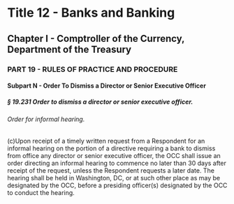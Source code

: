 
# Title 12 - Banks and Banking
## Chapter I - Comptroller of the Currency, Department of the Treasury
### PART 19 - RULES OF PRACTICE AND PROCEDURE
#### Subpart N - Order To Dismiss a Director or Senior Executive Officer
##### § 19.231 Order to dismiss a director or senior executive officer.
###### Order for informal hearing.

(c)Upon receipt of a timely written request from a Respondent for an informal hearing on the portion of a directive requiring a bank to dismiss from office any director or senior executive officer, the OCC shall issue an order directing an informal hearing to commence no later than 30 days after receipt of the request, unless the Respondent requests a later date. The hearing shall be held in Washington, DC, or at such other place as may be designated by the OCC, before a presiding officer(s) designated by the OCC to conduct the hearing.
